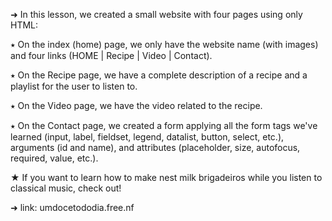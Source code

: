 ➜ In this lesson, we created a small website with four pages using only HTML:

⭑ On the index (home) page, we only have the website name (with images) and four links (HOME | Recipe | Video | Contact).

⭑ On the Recipe page, we have a complete description of a recipe and a playlist for the user to listen to.

⭑ On the Video page, we have the video related to the recipe.

⭑ On the Contact page, we created a form applying all the form tags we've learned (input, label, fieldset, legend, datalist, button, select, etc.), arguments (id and name), and attributes (placeholder, size, autofocus, required, value, etc.).

★ If you want to learn how to make nest milk brigadeiros while you listen to classical music, check out!

➜ link: umdocetododia.free.nf
